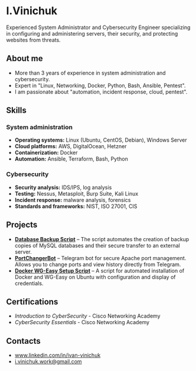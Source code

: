 # I.Vinichuk

Experienced System Administrator and Cybersecurity Engineer specializing in configuring and administering servers, their security, and protecting websites from threats.

## About me

* More than 3 years of experience in system administration and cybersecurity.
* Expert in "Linux, Networking, Docker, Python, Bash, Ansible, Pentest".
* I am passionate about "automation, incident response, cloud, pentest".

## Skills

### System administration

* **Operating systems:** Linux (Ubuntu, CentOS, Debian), Windows Server
* **Cloud platforms:** AWS, DigitalOcean, Hetzner
* **Containerization:** Docker
* **Automation:** Ansible, Terraform, Bash, Python

### Cybersecurity

* **Security analysis:** IDS/IPS, log analysis
* **Testing:** Nessus, Metasploit, Burp Suite, Kali Linux
* **Incident response:** malware analysis, forensics
* **Standards and frameworks:** NIST, ISO 27001, CIS

## Projects

- **[Database Backup Script](https://github.com/vini4huk/backup_db)** – The script automates the creation of backup copies of MySQL databases and their secure transfer to an external server.
- **[PortChangerBot](https://github.com/vini4huk/PortChangerBot)** – Telegram bot for secure Apache port management. Allows you to change ports and view history directly from Telegram.
- **[Docker WG-Easy Setup Script](https://github.com/vini4huk/Wireduard_WebPanel)** – A script for automated installation of Docker and WG-Easy on Ubuntu with configuration and display of credentials.


## Certifications

* *Introduction to CyberSecurity* - Cisco Networking Academy
* *CyberSecurity Essentials* - Cisco Networking Academy

## Contacts

* www.linkedin.com/in/ivan-vinichuk
* i.vinichuk.work@gmail.com


